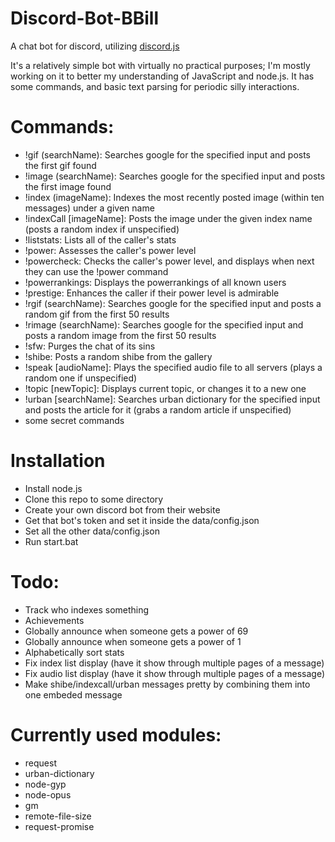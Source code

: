 # Discord-Bot-BBill
A chat bot for discord, utilizing <a href="https://github.com/hydrabolt/discord.js/">discord.js</a>

It's a relatively simple bot with virtually no practical purposes; I'm mostly working on it to better my understanding of JavaScript and node.js. It has some commands, and basic text parsing for periodic silly interactions.

# Commands:
- !gif (searchName): Searches google for the specified input and posts the first gif found
- !image (searchName): Searches google for the specified input and posts the first image found
- !index (imageName): Indexes the most recently posted image (within ten messages) under a given name
- !indexCall [imageName]: Posts the image under the given index name (posts a random index if unspecified)
- !liststats: Lists all of the caller's stats
- !power: Assesses the caller's power level
- !powercheck: Checks the caller's power level, and displays when next they can use the !power command
- !powerrankings: Displays the powerrankings of all known users
- !prestige: Enhances the caller if their power level is admirable
- !rgif (searchName): Searches google for the specified input and posts a random gif from the first 50 results
- !rimage (searchName): Searches google for the specified input and posts a random image from the first 50 results
- !sfw: Purges the chat of its sins
- !shibe: Posts a random shibe from the gallery
- !speak [audioName]: Plays the specified audio file to all servers (plays a random one if unspecified)
- !topic [newTopic]: Displays current topic, or changes it to a new one
- !urban [searchName]: Searches urban dictionary for the specified input and posts the article for it (grabs a random article if unspecified)
- some secret commands

# Installation
- Install node.js
- Clone this repo to some directory
- Create your own discord bot from their website
- Get that bot's token and set it inside the data/config.json
- Set all the other data/config.json
- Run start.bat

# Todo:
- Track who indexes something
- Achievements
- Globally announce when someone gets a power of 69
- Globally announce when someone gets a power of 1
- Alphabetically sort stats
- Fix index list display (have it show through multiple pages of a message)
- Fix audio list display (have it show through multiple pages of a message)
- Make shibe/indexcall/urban messages pretty by combining them into one embeded message

# Currently used modules:
- request
- urban-dictionary
- node-gyp
- node-opus
- gm
- remote-file-size
- request-promise
